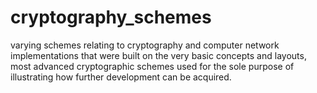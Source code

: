 # cryptography_schemes
varying schemes relating to cryptography and computer network implementations
that were built on the very basic concepts and layouts, most advanced cryptographic schemes used
for the sole purpose of illustrating how further development can be acquired.
